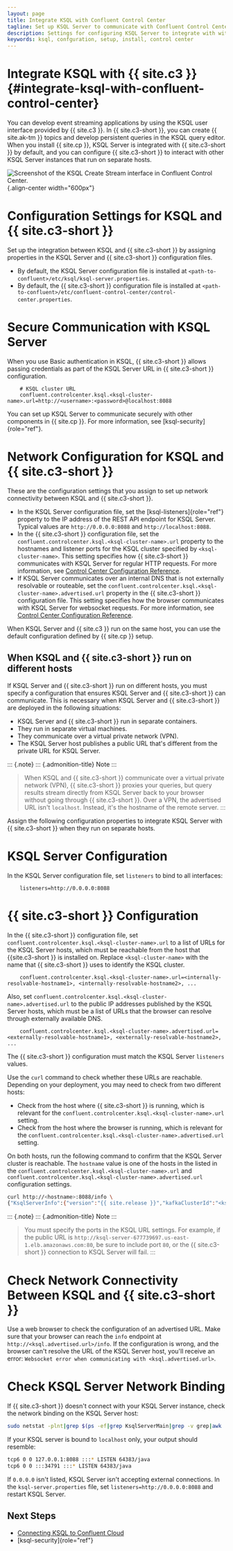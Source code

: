 ```yaml
---
layout: page
title: Integrate KSQL with Confluent Control Center
tagline: Set up KSQL Server to communicate with Confluent Control Center  
description: Settings for configuring KSQL Server to integrate with with Confluent Control Center
keywords: ksql, confguration, setup, install, control center
---
```



Integrate KSQL with {{ site.c3 }} {#integrate-ksql-with-confluent-control-center}
=================================

You can develop event streaming applications by using the KSQL user
interface provided by {{ site.c3 }}. In {{ site.c3-short }}, you can
create {{ site.ak-tm }} topics and develop persistent queries in the
KSQL query editor. When you install {{ site.cp }}, KSQL Server is
integrated with {{ site.c3-short }} by default, and you can configure
{{ site.c3-short }} to interact with other KSQL Server instances that run
on separate hosts.

![Screenshot of the KSQL Create Stream interface in Confluent Control Center.](../../img/ksql-interface-create-stream.png){.align-center
width="600px"}

Configuration Settings for KSQL and {{ site.c3-short }}
=======================================================

Set up the integration between KSQL and {{ site.c3-short }} by assigning
properties in the KSQL Server and {{ site.c3-short }} configuration
files.

-   By default, the KSQL Server configuration file is installed at
    `<path-to-confluent>/etc/ksql/ksql-server.properties`.
-   By default, the {{ site.c3-short }} configuration file is installed
    at
    `<path-to-confluent>/etc/confluent-control-center/control-center.properties`.

Secure Communication with KSQL Server
=====================================

When you use Basic authentication in KSQL, {{ site.c3-short }} allows
passing credentials as part of the KSQL Server URL in {{ site.c3-short }}
configuration.

```
    # KSQL cluster URL
    confluent.controlcenter.ksql.<ksql-cluster-name>.url=http://<username>:<password>@localhost:8088
```

You can set up KSQL Server to communicate securely with other components
in {{ site.cp }}. For more information, see [ksql-security]{role="ref"}.

Network Configuration for KSQL and {{ site.c3-short }}
======================================================

These are the configuration settings that you assign to set up network
connectivity between KSQL and {{ site.c3-short }}.

-   In the KSQL Server configuration file, set the
    [ksql-listeners]{role="ref"} property to the IP address of the REST
    API endpoint for KSQL Server. Typical values are
    `http://0.0.0.0:8088` and `http://localhost:8088`.
-   In the {{ site.c3-short }} configuration file, set the
    `confluent.controlcenter.ksql.<ksql-cluster-name>.url` property to
    the hostnames and listener ports for the KSQL cluster specified by
    `<ksql-cluster-name>`. This setting specifies how {{ site.c3-short }}
    communicates with KSQL Server for regular HTTP requests. For more
    information, see [Control Center Configuration
    Reference](https://docs.confluent.io/current/control-center/installation/configuration.html#ksql-settings).
-   If KSQL Server communicates over an internal DNS that is not
    externally resolvable or routeable, set the
    `confluent.controlcenter.ksql.<ksql-cluster-name>.advertised.url`
    property in the {{ site.c3-short }} configuration file. This setting
    specifies how the browser communicates with KSQL Server for
    websocket requests. For more information, see [Control Center
    Configuration
    Reference](https://docs.confluent.io/current/control-center/installation/configuration.html#ksql-settings).

When KSQL Server and {{ site.c3 }} run on the same host, you can use the
default configuration defined by {{ site.cp }} setup.

When KSQL and {{ site.c3-short }} run on different hosts
--------------------------------------------------------

If KSQL Server and {{ site.c3-short }} run on different hosts, you must
specify a configuration that ensures KSQL Server and {{ site.c3-short }}
can communicate. This is necessary when KSQL Server and {{ site.c3-short }}
are deployed in the following situations:

-   KSQL Server and {{ site.c3-short }} run in separate containers.
-   They run in separate virtual machines.
-   They communicate over a virtual private network (VPN).
-   The KSQL Server host publishes a public URL that\'s different from
    the private URL for KSQL Server.

::: {.note}
::: {.admonition-title}
Note
:::

>When KSQL and {{ site.c3-short }} communicate over a virtual private
network (VPN), {{ site.c3-short }} proxies your queries, but query
results stream directly from KSQL Server back to your browser without
going through {{ site.c3-short }}. Over a VPN, the advertised URL isn't
`localhost`. Instead, it's the hostname of the remote server.
:::

Assign the following configuration properties to integrate KSQL Server
with {{ site.c3-short }} when they run on separate hosts.

KSQL Server Configuration
=========================

In the KSQL Server configuration file, set `listeners` to bind to all
interfaces:

```
    listeners=http://0.0.0.0:8088
```

{{ site.c3-short }} Configuration
=================================

In the {{ site.c3-short }} configuration file, set
`confluent.controlcenter.ksql.<ksql-cluster-name>.url` to a list of URLs
for the KSQL Server hosts, which must be reachable from the host that
{{site.c3-short }} is installed on. Replace `<ksql-cluster-name>` with the
name that {{ site.c3-short }} uses to identify the KSQL cluster.

```
    confluent.controlcenter.ksql.<ksql-cluster-name>.url=<internally-resolvable-hostname1>, <internally-resolvable-hostname2>, ...
```

Also, set
`confluent.controlcenter.ksql.<ksql-cluster-name>.advertised.url` to the
public IP addresses published by the KSQL Server hosts, which must be a
list of URLs that the browser can resolve through externally available
DNS.

```
    confluent.controlcenter.ksql.<ksql-cluster-name>.advertised.url=<externally-resolvable-hostname1>, <externally-resolvable-hostname2>, ...
```

The {{ site.c3-short }} configuration must match the KSQL Server
`listeners` values.

Use the `curl` command to check whether these URLs are reachable.
Depending on your deployment, you may need to check from two different
hosts:

-   Check from the host where {{ site.c3-short }} is running, which is
    relevant for the
    `confluent.controlcenter.ksql.<ksql-cluster-name>.url` setting.
-   Check from the host where the browser is running, which is relevant
    for the
    `confluent.controlcenter.ksql.<ksql-cluster-name>.advertised.url`
    setting.

On both hosts, run the following command to confirm that the KSQL Server
cluster is reachable. The `hostname` value is one of the hosts in the
listed in the `confluent.controlcenter.ksql.<ksql-cluster-name>.url` and
`confluent.controlcenter.ksql.<ksql-cluster-name>.advertised.url`
configuration settings.

```bash
curl http://<hostname>:8088/info \
{"KsqlServerInfo":{"version":"{{ site.release }}","kafkaClusterId":"<ksql-cluster-name>","ksqlServiceId":"default_"}}%
```

::: {.note}
::: {.admonition-title}
Note
:::

>You must specify the ports in the KSQL URL settings. For example, if the
public URL is
`http://ksql-server-677739697.us-east-1.elb.amazonaws.com:80`, be sure
to include port `80`, or the {{ site.c3-short }} connection to KSQL
Server will fail.
:::

Check Network Connectivity Between KSQL and {{ site.c3-short }}
===============================================================

Use a web browser to check the configuration of an advertised URL. Make
sure that your browser can reach the `info` endpoint at
`http://<ksql.advertised.url>/info`. If the configuration is wrong, and
the browser can\'t resolve the URL of the KSQL Server host, you'll
receive an error:
`Websocket error when communicating with <ksql.advertised.url>`.

Check KSQL Server Network Binding
=================================

If {{ site.c3-short }} doesn't connect with your KSQL Server instance,
check the network binding on the KSQL Server host:

```bash
sudo netstat -plnt|grep $(ps -ef|grep KsqlServerMain|grep -v grep|awk '')
```

If your KSQL server is bound to `localhost` only, your output should
resemble:

```bash
tcp6 0 0 127.0.0.1:8088 :::* LISTEN 64383/java
tcp6 0 0 :::34791 :::* LISTEN 64383/java
```

If `0.0.0.0` isn't listed, KSQL Server isn't accepting external
connections. In the `ksql-server.properties` file, set
`listeners=http://0.0.0.0:8088` and restart KSQL Server.

Next Steps
----------

-   [Connecting KSQL to Confluent
    Cloud](https://docs.confluent.io/current/cloud/connect/ksql-cloud-config.html)
-   [ksql-security]{role="ref"}
